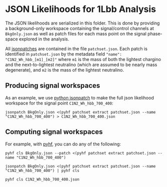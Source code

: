 # JSON Likelihoods for 1Lbb Analysis

The JSON likelihoods are serialized in this folder. This is done by providing a background-only workspace containing the signal/control channels at `BkgOnly.json` as well as patch files for each mass point on the signal phase-space explored in the analysis.

All [jsonpatches](http://jsonpatch.com/) are contained in the file `patchset.json`. Each patch is identified in `patchset.json` by the metadata field `"name": "C1N2_Wh_hbb_[m1]_[m2]"` where `m1` is the mass of both the lightest chargino and the next-to-lightest neutralino (which are assumed to be nearly mass degenerate), and `m2` is the mass of the lightest neutralino.

## Producing signal workspaces

As an example, we use [python jsonpatch](https://python-json-patch.readthedocs.io/en/latest/) to make the full json likelihood workspace for the signal point `C1N2_Wh_hbb_700_400`:

```
jsonpatch BkgOnly.json <(pyhf patchset extract patchset.json --name "C1N2_Wh_hbb_700_400") > C1N2_Wh_hbb_700_400.json
```

## Computing signal workspaces

For example, with [pyhf](https://scikit-hep.org/pyhf/), you can do any of the following:

```
pyhf cls BkgOnly.json --patch <(pyhf patchset extract patchset.json --name "C1N2_Wh_hbb_700_400")

jsonpatch BkgOnly.json <(pyhf patchset extract patchset.json --name "C1N2_Wh_hbb_700_400") | pyhf cls

pyhf cls C1N2_Wh_hbb_700_400.json
```

